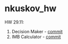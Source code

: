 # nkuskov_hw

HW 29.11:
1. Decision Maker - [commit](https://github.com/Epam-Android-Lab-21-22/nkuskov_hw/pull/2/commits/8518bfeea6a8ed1c10a27ccfa89d3cb660c78c8a)
2. IMB Calculator - [commit](https://github.com/Epam-Android-Lab-21-22/nkuskov_hw/pull/3/commits/5500d966690ae3b0a5402918e503f133080f98d0)
